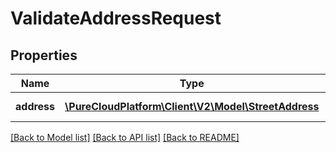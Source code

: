 # ValidateAddressRequest

## Properties
Name | Type | Description | Notes
------------ | ------------- | ------------- | -------------
**address** | [**\PureCloudPlatform\Client\V2\Model\StreetAddress**](StreetAddress.md) | Address schema | [optional] 

[[Back to Model list]](../README.md#documentation-for-models) [[Back to API list]](../README.md#documentation-for-api-endpoints) [[Back to README]](../README.md)


